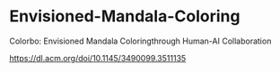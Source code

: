 # Envisioned-Mandala-Coloring


Colorbo: Envisioned Mandala Coloringthrough Human-AI Collaboration

https://dl.acm.org/doi/10.1145/3490099.3511135
